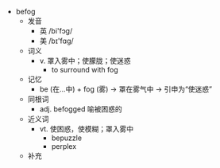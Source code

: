 - befog
  - 发音
    - 英 /bi'fɔg/
    - 美 /bɪ'fɑɡ/
  - 词义
    - v. 罩入雾中；使朦胧；使迷惑
      - to surround with fog 
  - 记忆
    - be (在…中) + fog (雾) → 罩在雾气中 → 引申为“使迷惑”
  - 同根词
    - adj. befogged 喻被困惑的
  - 近义词
    - vt. 使困惑，使模糊；罩入雾中
      - bepuzzle
      - perplex
  - 补充